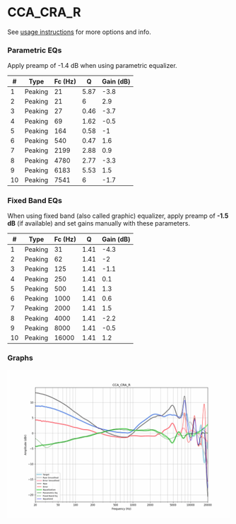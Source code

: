 # CCA_CRA_R
See [usage instructions](https://github.com/jaakkopasanen/AutoEq#usage) for more options and info.

### Parametric EQs
Apply preamp of -1.4 dB when using parametric equalizer.

|   # | Type    |   Fc (Hz) |    Q |   Gain (dB) |
|-----|---------|-----------|------|-------------|
|   1 | Peaking |        21 | 5.87 |        -3.8 |
|   2 | Peaking |        21 | 6    |         2.9 |
|   3 | Peaking |        27 | 0.46 |        -3.7 |
|   4 | Peaking |        69 | 1.62 |        -0.5 |
|   5 | Peaking |       164 | 0.58 |        -1   |
|   6 | Peaking |       540 | 0.47 |         1.6 |
|   7 | Peaking |      2199 | 2.88 |         0.9 |
|   8 | Peaking |      4780 | 2.77 |        -3.3 |
|   9 | Peaking |      6183 | 5.53 |         1.5 |
|  10 | Peaking |      7541 | 6    |        -1.7 |

### Fixed Band EQs
When using fixed band (also called graphic) equalizer, apply preamp of **-1.5 dB** (if available) and set gains manually with these parameters.

|   # | Type    |   Fc (Hz) |    Q |   Gain (dB) |
|-----|---------|-----------|------|-------------|
|   1 | Peaking |        31 | 1.41 |        -4.3 |
|   2 | Peaking |        62 | 1.41 |        -2   |
|   3 | Peaking |       125 | 1.41 |        -1.1 |
|   4 | Peaking |       250 | 1.41 |         0.1 |
|   5 | Peaking |       500 | 1.41 |         1.3 |
|   6 | Peaking |      1000 | 1.41 |         0.6 |
|   7 | Peaking |      2000 | 1.41 |         1.5 |
|   8 | Peaking |      4000 | 1.41 |        -2.2 |
|   9 | Peaking |      8000 | 1.41 |        -0.5 |
|  10 | Peaking |     16000 | 1.41 |         1.2 |

### Graphs
![](./CCA_CRA_R.png)
